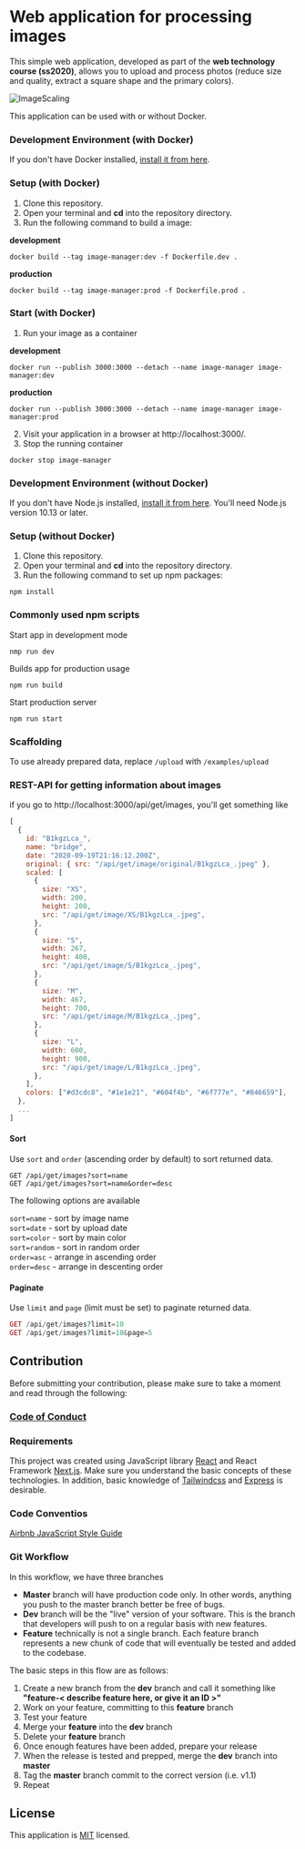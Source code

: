 # Web application for processing images

This simple web application, developed as part of the **web technology course (ss2020)**, allows you to upload and process photos (reduce size and quality, extract a square shape and the primary colors).

![ImageScaling](https://github.com/mi-classroom/mi-web-technologien-beiboot-ss2020-d-kuznetsov/blob/master/docs/images/image-grid.jpeg)

This application can be used with or without Docker.

### Development Environment (with Docker)

If you don't have Docker installed, [install it from here](https://docs.docker.com/get-docker/).

### Setup (with Docker)

1. Сlone this repository.
2. Open your terminal and **cd** into the repository directory.
3. Run the following command to build a image:

**development**

```
docker build --tag image-manager:dev -f Dockerfile.dev .
```

**production**

```
docker build --tag image-manager:prod -f Dockerfile.prod .
```

### Start (with Docker)

1. Run your image as a container

**development**

```
docker run --publish 3000:3000 --detach --name image-manager image-manager:dev
```

**production**

```
docker run --publish 3000:3000 --detach --name image-manager image-manager:prod
```

2. Visit your application in a browser at http://localhost:3000/.
3. Stop the running container

```
docker stop image-manager
```

### Development Environment (without Docker)

If you don't have Node.js installed, [install it from here](https://nodejs.org/en/).
You'll need Node.js version 10.13 or later.

### Setup (without Docker)

1. Сlone this repository.
2. Open your terminal and **cd** into the repository directory.
3. Run the following command to set up npm packages:

```
npm install
```

### Commonly used npm scripts

Start app in development mode

```
nmp run dev
```

Builds app for production usage

```
npm run build
```

Start production server

```
npm run start
```

### Scaffolding

To use already prepared data, replace `/upload` with `/examples/upload`

### REST-API for getting information about images

if you go to http://localhost:3000/api/get/images, you'll get something like

```js
[
  {
    id: "B1kgzLca_",
    name: "bridge",
    date: "2020-09-19T21:16:12.200Z",
    original: { src: "/api/get/image/original/B1kgzLca_.jpeg" },
    scaled: [
      {
        size: "XS",
        width: 200,
        height: 200,
        src: "/api/get/image/XS/B1kgzLca_.jpeg",
      },
      {
        size: "S",
        width: 267,
        height: 400,
        src: "/api/get/image/S/B1kgzLca_.jpeg",
      },
      {
        size: "M",
        width: 467,
        height: 700,
        src: "/api/get/image/M/B1kgzLca_.jpeg",
      },
      {
        size: "L",
        width: 600,
        height: 900,
        src: "/api/get/image/L/B1kgzLca_.jpeg",
      },
    ],
    colors: ["#d3cdc8", "#1e1e21", "#604f4b", "#6f777e", "#846659"],
  },
  ...
]
```

#### Sort

Use `sort` and `order` (ascending order by default) to sort returned data.

```
GET /api/get/images?sort=name
GET /api/get/images?sort=name&order=desc
```

The following options are available

`sort=name` - sort by image name<br />
`sort=date` - sort by upload date<br />
`sort=color` - sort by main color<br />
`sort=random` - sort in random order<br />
`order=asc` - arrange in ascending order<br />
`order=desc` - arrange in descenting order

#### Paginate

Use `limit` and `page` (limit must be set) to paginate returned data.

```php
GET /api/get/images?limit=10
GET /api/get/images?limit=10&page=5
```

## Contribution

Before submitting your contribution, please make sure to take a moment and read through the following:

### [Code of Conduct](https://github.com/mi-classroom/mi-web-technologien-beiboot-ss2020-d-kuznetsov/blob/master/.github/CODE_OF_CONDUCT.md)

### Requirements

This project was created using JavaScript library [React](https://reactjs.org/) and React Framework [Next.js](https://nextjs.org/). Make sure you understand the basic concepts of these technologies. In addition, basic knowledge of [Tailwindcss](https://tailwindcss.com/) and [Express](https://expressjs.com/) is desirable.

### Code Conventios

[Airbnb JavaScript Style Guide](https://github.com/airbnb/javascript)

### Git Workflow

In this workflow, we have three branches

- **Master** branch will have production code only. In other words, anything you push to the master branch better be free of bugs.
- **Dev** branch will be the "live" version of your software. This is the branch that developers will push to on a regular basis with new features.
- **Feature** technically is not a single branch. Each feature branch represents a new chunk of code that will eventually be tested and added to the codebase.

The basic steps in this flow are as follows:

1. Create a new branch from the **dev** branch and call it something like **"feature-< describe feature here, or give it an ID >"**
2. Work on your feature, committing to this **feature** branch
3. Test your feature
4. Merge your **feature** into the **dev** branch
5. Delete your **feature** branch
6. Once enough features have been added, prepare your release
7. When the release is tested and prepped, merge the **dev** branch into **master**
8. Tag the **master** branch commit to the correct version (i.e. v1.1)
9. Repeat

## License

This application is [MIT](./LICENSE) licensed.
